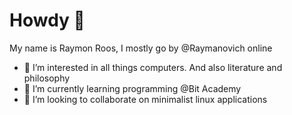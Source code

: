# Howdy 👋

My name is Raymon Roos, I mostly go by @Raymanovich online
- 👀 I’m interested in all things computers. And also literature and philosophy 
- 🌱 I’m currently learning programming @Bit Academy
- 💞️ I’m looking to collaborate on minimalist linux applications

<!---
Raymanovich/Raymanovich is a ✨ special ✨ repository because its `README.md` (this file) appears on your GitHub profile.
You can click the Preview link to take a look at your changes.
--->
